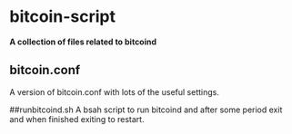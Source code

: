 # bitcoin-script
**A collection of files related to bitcoind**

## bitcoin.conf
A version of bitcoin.conf with lots of the useful settings.

##runbitcoind.sh
A bsah script to run bitcoind and after some period exit and when finished exiting to restart.
